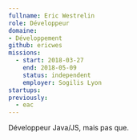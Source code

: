 ```yaml
---
fullname: Eric Westrelin
role: Développeur
domaine: 
- Développement
github: ericwes
missions:
  - start: 2018-03-27
    end: 2018-05-09
    status: independent
    employer: Sogilis Lyon
startups:
previously:
  - eac
---
```


Développeur Java/JS, mais pas que.
